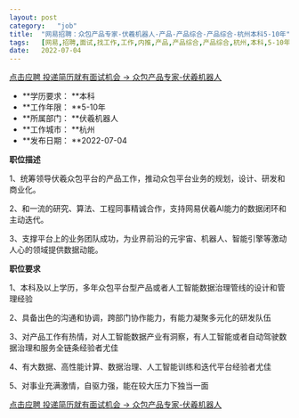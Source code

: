 ```yaml
---
layout:	post
category:	"job"
title:	"网易招聘：众包产品专家-伏羲机器人-产品-产品综合-产品综合-杭州本科5-10年"
tags:	[网易,招聘,面试,找工作,工作,内推,产品,产品综合,产品综合,杭州,本科,5-10年]
date:	2022-07-04
---
```


[点击应聘 投递简历就有面试机会 ->  众包产品专家-伏羲机器人](http://mobile.bole.netease.com/bole/boleDetail?id=41326&employeeId=346f03c3cda5f04c&key=all)



- **学历要求： **本科
- **工作年限： **5-10年
- **所属部门： **伏羲机器人
- **工作城市： **杭州
- **发布日期： **2022-07-04



**职位描述**

1、统筹领导伏羲众包平台的产品工作，推动众包平台业务的规划，设计、研发和商业化。

2、和一流的研究、算法、工程同事精诚合作，支持网易伏羲AI能力的数据闭环和主动迭代。

3、支撑平台上的业务团队成功，为业界前沿的元宇宙、机器人、智能引擎等激动人心的领域提供数据动能。





**职位要求**

1、本科及以上学历，多年众包平台型产品或者人工智能数据治理管线的设计和管理经验

2、具备出色的沟通和协调，跨部门协作能力，有能力凝聚多元化的研发队伍

3、对产品工作有热情，对人工智能数据产业有洞察，有人工智能或者自动驾驶数据治理和服务全链条经验者尤佳

4、有大数据、高性能计算、数据治理、人工智能训练和迭代平台经验者尤佳

5、对事业充满激情，自驱力强，能在较大压力下独当一面



[点击应聘 投递简历就有面试机会 ->  众包产品专家-伏羲机器人](http://mobile.bole.netease.com/bole/boleDetail?id=41326&employeeId=346f03c3cda5f04c&key=all)